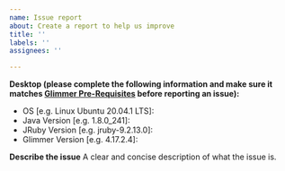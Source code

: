 ```yaml
---
name: Issue report
about: Create a report to help us improve
title: ''
labels: ''
assignees: ''

---
```


**Desktop (please complete the following information and make sure it matches [Glimmer Pre-Requisites](https://github.com/AndyObtiva/glimmer-dsl-swt#pre-requisites) before reporting an issue):**
 - OS [e.g. Linux Ubuntu 20.04.1 LTS]:
 - Java Version [e.g. 1.8.0_241]:
 - JRuby Version [e.g. jruby-9.2.13.0]:
- Glimmer Version [e.g. 4.17.2.4]:

**Describe the issue**
A clear and concise description of what the issue is.
